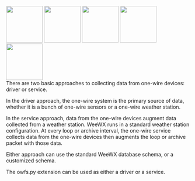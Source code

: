 <div style="float:right">
<img src="http://weewx.com/hardware/ow-ds9490r.png" width="100" />
<img src="http://weewx.com/hardware/ow-ds18b20.png" width="100" />
<img src="http://weewx.com/hardware/ow-inspeed-anemometer.png" width="100" />
<img src="http://weewx.com/hardware/ow-ads-anemometer.png" width="100" />
<img src="http://weewx.com/hardware/ow-soil-moisture-sensor.png" width="100" />
</div>

There are two basic approaches to collecting data from one-wire devices: driver or service.

In the driver approach, the one-wire system is the primary source of data, whether it is a bunch of one-wire sensors or a one-wire weather station.

In the service approach, data from the one-wire devices augment data collected from a weather station. WeeWX runs in a standard weather station configuration. At every loop or archive interval, the one-wire service collects data from the one-wire devices then augments the loop or archive packet with those data.

Either approach can use the standard WeeWX database schema, or a customized schema.

The owfs.py extension can be used as either a driver or a service.